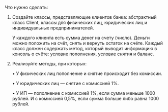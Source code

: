 Что нужно сделать:

1. Создайте классы, представляющие клиентов банка: абстрактный класс Client, классы для физических лиц, юридических лиц и индивидуальных предпринимателей.

    У каждого клиента есть сумма денег на счету (число). 
    Деньги можно положить на счёт, снять и вернуть остаток на счёте.
    Каждый класс должен содержать метод, который выводит информацию в консоль о счёте: условие пополнения, условие снятия и баланс.


2. Реализуйте методы, при которых:
   
    • У физических лиц пополнение и снятие происходит без комиссии.
   
    • У юридических лиц — снятие с комиссией 1%.
   
    • У ИП — пополнение с комиссией 1%, если сумма меньше 1000 рублей. И с комиссией 0,5%, если сумма больше либо равна 1000 рублей.

